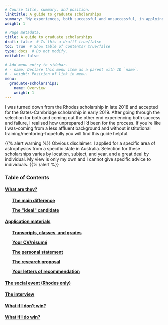 ```yaml
---
# Course title, summary, and position.
linktitle: A guide to graduate scholarships
summary: "My experiences, both successful and unsuccessful, in applying to the Rhodes and Gates Cambridge scholarships"
weight: 1

# Page metadata.
title: A guide to graduate scholarships
draft: false  # Is this a draft? true/false
toc: true  # Show table of contents? true/false
type: docs  # Do not modify.
editable: false 

# Add menu entry to sidebar.
# - name: Declare this menu item as a parent with ID `name`.
# - weight: Position of link in menu.
menu:
  graduate-scholarships:
    name: Overview
    weight: 1
---
```


I was turned down from the Rhodes scholarship in late 2018 and accepted for the Gates-Cambridge scholarship in early 2019. After going through the selection for both and coming out the other end experiencing both success and failure, I realised how unprepared I’d been for the process. If you’re like I was–coming from a less affluent background and without institutional training/mentoring–hopefully you will find this guide helpful.

{{% alert warning %}}
Obvious disclaimer: I applied for a specific area of astrophysics from a specific state in Australia. Selection for these scholarships varies by location, subject, and year, and a great deal by individual. My view is only my own and I cannot give specific advice to individuals. 
{{% /alert %}}

### Table of Contents

#### [What are they?](https://www.paytonelyce.com/resource/graduate-scholarships/what-are-they/)

**&nbsp;&nbsp;&nbsp;&nbsp;&nbsp;&nbsp; [The main difference](https://www.paytonelyce.com/resource/graduate-scholarships/the-difference/)**

**&nbsp;&nbsp;&nbsp;&nbsp;&nbsp;&nbsp; [The "ideal" candidate](https://www.paytonelyce.com/resource/graduate-scholarships/the-ideal-candidate/)**

#### [Application materials](https://www.paytonelyce.com/resource/graduate-scholarships/application-materials/)

**&nbsp;&nbsp;&nbsp;&nbsp;&nbsp;&nbsp; [Transcripts, classes, and grades](https://www.paytonelyce.com/resource/graduate-scholarships/grades/)**

**&nbsp;&nbsp;&nbsp;&nbsp;&nbsp;&nbsp; [Your CV/résumé](https://www.paytonelyce.com/resource/graduate-scholarships/cv/)**

**&nbsp;&nbsp;&nbsp;&nbsp;&nbsp;&nbsp; [The personal statement](https://www.paytonelyce.com/resource/graduate-scholarships/personal/)**

**&nbsp;&nbsp;&nbsp;&nbsp;&nbsp;&nbsp; [The research proposal](https://www.paytonelyce.com/resource/graduate-scholarships/research/)**

**&nbsp;&nbsp;&nbsp;&nbsp;&nbsp;&nbsp; [Your letters of recommendation](https://www.paytonelyce.com/resource/graduate-scholarships/letters/)**

#### [The social event (Rhodes only)](https://www.paytonelyce.com/resource/graduate-scholarships/social/)

#### [The interview](https://www.paytonelyce.com/resource/graduate-scholarships/interview/)

#### [What if I don't win?](https://www.paytonelyce.com/resource/graduate-scholarships/dont-win/)

#### [What if I do win?](https://www.paytonelyce.com/resource/graduate-scholarships/do-win/)
